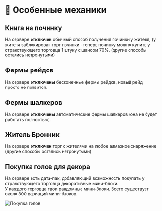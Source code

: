 # 🔧 Особенные механики



## Книга на починку
На сервере **отключен** обычный способ получения починки у жителя, (у жителя заблокирован торг починки ) теперь починку можно купить у странствующего торговца 1 штуку с шансом 70%. (другие способы остались нетронутыми)

## Фермы рейдов
На сервере **отключены** бесконечные фермы рейдов, новый рейд просто не появится.

## Фермы шалкеров
На сервере **отключены** автоматические фермы шалкеров (она не будет работать полностью).

## Житель Бронник
На сервере **отключен** торг с жителями на любое алмазное снаряжение (другие способы остались нетронутыми)
## Покупка голов для декора
На сервере есть дата-пак, добавляющий возможность покупать у странствующего торговца декоративные мини-блоки.\
 У каждого торговца свои рандомные мини-блоки. Всего существует около 300 вариаций мини-блоков.

![Покупка голов](https://cdn.discordapp.com/attachments/984887920647360572/1135929166164926566/image.png)

